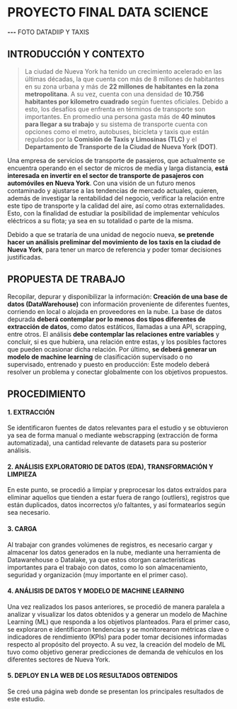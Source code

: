 # PROYECTO FINAL DATA SCIENCE
**---**
FOTO DATADIIP Y TAXIS
## INTRODUCCIÓN Y CONTEXTO
>La ciudad de Nueva York ha tenido un crecimiento acelerado en las últimas décadas, la que cuenta con más de 8 millones de habitantes en su zona urbana y más de **22 millones de habitantes en la zona metropolitana**. A su vez, cuenta con una densidad de **10.756 habitantes por kilometro cuadrado** según fuentes oficiales. Debido a esto, los desafíos que enfrenta en términos de transporte son importantes. En promedio una persona gasta más de **40 minutos para llegar a su trabajo** y su sistema de transporte cuenta con opciones como el metro, autobuses, bicicleta y taxis que están regulados por la **Comisión de Taxis y Limosinas (TLC)** y el **Departamento de Transporte de la Ciudad de Nueva York (DOT)**.

Una empresa de servicios de transporte de pasajeros, que actualmente se encuentra operando en el sector de micros de media y larga distancia, **está interesada en invertir en el sector de transporte de pasajeros con automóviles en Nueva York**. Con una visión de un futuro menos contaminado y ajustarse a las tendencias de mercado actuales, quieren, además de investigar la rentabilidad del negocio, verificar la relación entre este tipo de transporte y la calidad del aire, así como otras externalidades. Esto, con la finalidad de estudiar la posibilidad de implementar vehículos eléctricos a su flota; ya sea en su totalidad o parte de la misma.

​Debido a que se trataría de una unidad de negocio nueva, **se pretende hacer un análisis preliminar del movimiento de los taxis en la ciudad de Nueva York**, para tener un marco de referencia y poder tomar decisiones justificadas.

## PROPUESTA DE TRABAJO
Recopilar, depurar y disponibilizar la información: **Creación de una base de datos (DataWarehouse)** con información proveniente de diferentes fuentes, corriendo en local o alojada en proveedores en la nube. La base de datos depurada **deberá contemplar por lo menos dos tipos diferentes de extracción de datos**, como datos estáticos, llamadas a una API, scrapping, entre otros. 
El análisis **debe contemplar las relaciones entre variables** y concluir, si es que hubiera, una relación entre estas, y los posibles factores que pueden ocasionar dicha relación.
Por último, **se deberá generar un modelo de machine learning** de clasificación supervisado o no supervisado, entrenado y puesto en producción: Este modelo deberá resolver un problema y conectar globalmente con los objetivos propuestos.

## PROCEDIMIENTO

#### 1. EXTRACCIÓN
Se identificaron fuentes de datos relevantes para el estudio y se obtuvieron ya sea de forma manual o mediante webscrapping (extracción de forma automatizada), una cantidad relevante de datasets para su posterior análisis.

#### 2. ANÁLISIS EXPLORATORIO DE DATOS (EDA), TRANSFORMACIÓN Y LIMPIEZA
En este punto, se procedió a limpiar y preprocesar los datos extraídos para eliminar aquellos que tienden a estar fuera de rango (outliers), registros que están duplicados, datos incorrectos y/o faltantes, y así formatearlos según sea necesario.

#### 3. CARGA
Al trabajar con grandes volúmenes de registros, es necesario cargar y almacenar los datos generados en la nube, mediante una herramienta de Datawarehouse o Datalake, ya que estos otorgan características importantes para el trabajo con datos, como lo son almacenamiento, seguridad y organización (muy importante en el primer caso).

#### 4. ANÁLISIS DE DATOS Y MODELO DE MACHINE LEARNING
Una vez realizados los pasos anteriores, se procedió de manera paralela a analizar y visualizar los datos obtenidos y a generar un modelo de Machine Learning (ML) que responda a los objetivos planteados. Para el primer caso, se exploraron e identificaron tendencias y se monitorearon métricas clave o indicadores de rendimiento (KPIs) para poder tomar decisiones informadas respecto al propósito del proyecto. A su vez, la creación del modelo de ML tuvo como objetivo generar predicciones de demanda de vehículos en los diferentes sectores de Nueva York. 
#### 5. DEPLOY EN LA WEB DE LOS RESULTADOS OBTENIDOS
Se creó una página web donde se presentan los principales resultados de este estudio. 